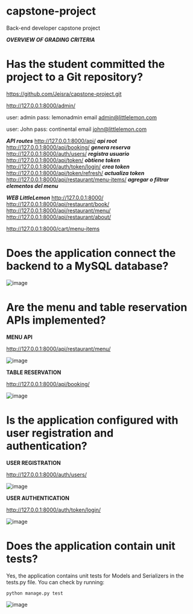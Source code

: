 # capstone-project
Back-end developer capstone project

*****OVERVIEW OF GRADING CRITERIA*****

# Has the student committed the project to a Git repository?

https://github.com/Jeisra/capstone-project.git

http://127.0.0.1:8000/admin/ 

user: admin
pass: lemonadmin
email admin@littlelemon.com

user: John
pass: continental
email john@littlelemon.com

***API routes***
http://127.0.0.1:8000/api/ ***api root***
http://127.0.0.1:8000/api/booking/ ***genera reserva***
http://127.0.0.1:8000/auth/users/ ***registra usuario***
http://127.0.0.1:8000/api/token/ ***obtiene token***
http://127.0.0.1:8000/auth/token/login/ ***crea token***
http://127.0.0.1:8000/api/token/refresh/ ***actualiza token***
http://127.0.0.1:8000/api/restaurant/menu-items/ ***agregar o filtrar elementos del menu***

***WEB LittleLemon***
http://127.0.0.1:8000/
http://127.0.0.1:8000/api/restaurant/book/
http://127.0.0.1:8000/api/restaurant/menu/
http://127.0.0.1:8000/api/restaurant/about/

http://127.0.0.1:8000/cart/menu-items 

# Does the application connect the backend to a MySQL database?

![image](https://github.com/user-attachments/assets/9f1ddf3e-cfd8-4b5f-b902-786fc14c6acf)


# Are the menu and table reservation APIs implemented?

**MENU API**

http://127.0.0.1:8000/api/restaurant/menu/

![image](https://github.com/user-attachments/assets/c8e44b4d-47e3-4eb0-85c4-6fcdb2b8a761)


**TABLE RESERVATION**

http://127.0.0.1:8000/api/booking/

![image](https://github.com/user-attachments/assets/940399bf-9c35-4294-a4a6-f8afc8fe11cf)


# Is the application configured with user registration and authentication?

**USER REGISTRATION**

http://127.0.0.1:8000/auth/users/

![image](https://github.com/user-attachments/assets/a81cda2d-1ddc-43d1-b42c-4cc8ebf2be14)

**USER AUTHENTICATION**

http://127.0.0.1:8000/auth/token/login/

![image](https://github.com/user-attachments/assets/e1d031fb-63b6-4517-a2b2-3b260bba190b)


# Does the application contain unit tests?

Yes, the application contains unit tests for Models and Serializers in the tests.py file.
You can check by running:

`python manage.py test`

![image](https://github.com/user-attachments/assets/7778431e-e44b-4005-9611-f784500fd5d5)
